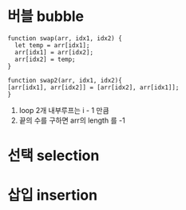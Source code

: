 # 버블 bubble 
```javacript
function swap(arr, idx1, idx2) {
  let temp = arr[idx1];
  arr[idx1] = arr[idx2];
  arr[idx2] = temp;
}

function swap2(arr, idx1, idx2){
[arr[idx1], arr[idx2]] = [arr[idx2], arr[idx1]];
}
```

1. loop 2개 내부루프는 i - 1 만큼
2. 끝의 수를 구하면 arr의 length 를 -1
# 선택 selection
# 삽입 insertion
